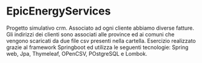 # EpicEnergyServices


Progetto simulativo crm. Associato ad ogni cliente abbiamo diverse fatture. Gli indirizzi dei clienti sono associati alle province ed ai comuni che vengono scaricati da due file csv presenti nella cartella.
Esercizio realizzato grazie al framework Springboot ed utilizza le seguenti tecnologie: Spring web, Jpa, Thymeleaf, OPenCSV, POstgreSQL e Lombok.

